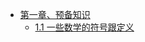 - [第一章、预备知识](notes/chapter_1_preliminaries.md)
  - [1.1 一些数学的符号跟定义](notes/1_1_notation_and_terminology.md)

